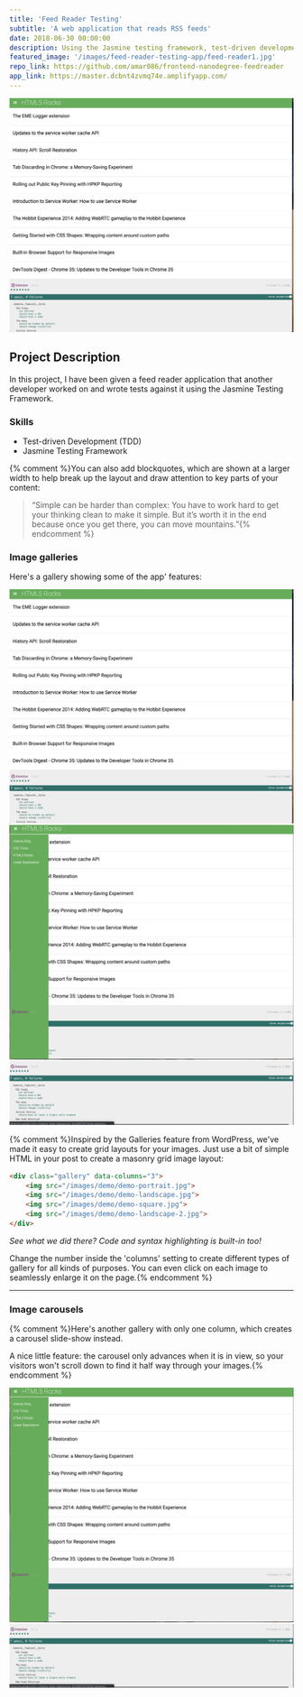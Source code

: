 ```yaml
---
title: 'Feed Reader Testing'
subtitle: 'A web application that reads RSS feeds'
date: 2018-06-30 00:00:00
description: Using the Jasmine testing framework, test-driven development (TDD) techniques were used here to write tests against a pre-existing RSS feed reader application. 
featured_image: '/images/feed-reader-testing-app/feed-reader1.jpg'
repo_link: https://github.com/amar086/frontend-nanodegree-feedreader
app_link: https://master.dcbnt4zvmq74e.amplifyapp.com/
---
```


![](/images/feed-reader-testing-app/feed-reader1.jpg)

## Project Description

In this project, I have been given a feed reader application that another developer worked on and wrote tests against it using the Jasmine Testing Framework.

### Skills

* Test-driven Development (TDD)
* Jasmine Testing Framework


{% comment %}You can also add blockquotes, which are shown at a larger width to help break up the layout and draw attention to key parts of your content:

> “Simple can be harder than complex: You have to work hard to get your thinking clean to make it simple. But it’s worth it in the end because once you get there, you can move mountains.”{% endcomment %}



### Image galleries

Here's a gallery showing some of the app' features:

<div class="gallery" data-columns="3">
	<img src="/images/feed-reader-testing-app/feed-reader1.jpg">
	<img src="/images/feed-reader-testing-app/feed-reader2.jpg">
	<img src="/images/feed-reader-testing-app/feed-reader3.jpg">
</div>

{% comment %}Inspired by the Galleries feature from WordPress, we've made it easy to create grid layouts for your images. Just use a bit of simple HTML in your post to create a masonry grid image layout:

```html
<div class="gallery" data-columns="3">
    <img src="/images/demo/demo-portrait.jpg">
    <img src="/images/demo/demo-landscape.jpg">
    <img src="/images/demo/demo-square.jpg">
    <img src="/images/demo/demo-landscape-2.jpg">
</div>
```

*See what we did there? Code and syntax highlighting is built-in too!*

Change the number inside the 'columns' setting to create different types of gallery for all kinds of purposes. You can even click on each image to seamlessly enlarge it on the page.{% endcomment %}

---

### Image carousels

{% comment %}Here's another gallery with only one column, which creates a carousel slide-show instead.

A nice little feature: the carousel only advances when it is in view, so your visitors won't scroll down to find it half way through your images.{% endcomment %}

<div class="gallery" data-columns="1">
	<img src="/images/feed-reader-testing-app/feed-reader2.jpg">
	<img src="/images/feed-reader-testing-app/feed-reader3.jpg">
</div>